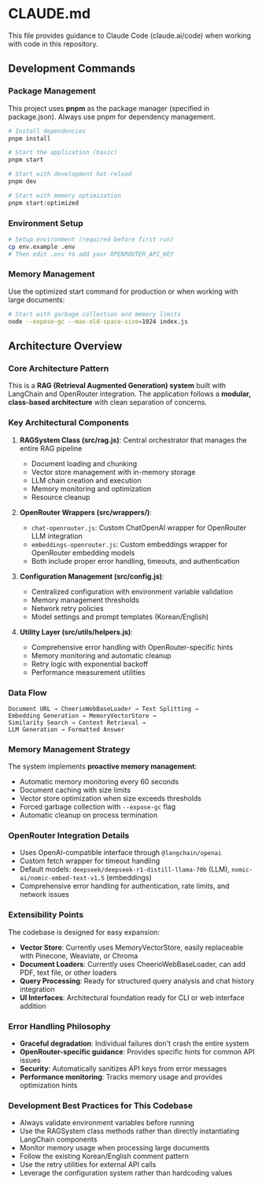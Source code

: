# CLAUDE.md

This file provides guidance to Claude Code (claude.ai/code) when working with code in this repository.

## Development Commands

### Package Management
This project uses **pnpm** as the package manager (specified in package.json). Always use pnpm for dependency management.

```bash
# Install dependencies
pnpm install

# Start the application (basic)
pnpm start

# Start with development hot-reload
pnpm dev

# Start with memory optimization
pnpm start:optimized
```

### Environment Setup
```bash
# Setup environment (required before first run)
cp env.example .env
# Then edit .env to add your OPENROUTER_API_KEY
```

### Memory Management
Use the optimized start command for production or when working with large documents:
```bash
# Start with garbage collection and memory limits
node --expose-gc --max-old-space-size=1024 index.js
```

## Architecture Overview

### Core Architecture Pattern
This is a **RAG (Retrieval Augmented Generation) system** built with LangChain and OpenRouter integration. The application follows a **modular, class-based architecture** with clean separation of concerns.

### Key Architectural Components

1. **RAGSystem Class (src/rag.js)**: Central orchestrator that manages the entire RAG pipeline
   - Document loading and chunking
   - Vector store management with in-memory storage
   - LLM chain creation and execution
   - Memory monitoring and optimization
   - Resource cleanup

2. **OpenRouter Wrappers (src/wrappers/)**:
   - `chat-openrouter.js`: Custom ChatOpenAI wrapper for OpenRouter LLM integration
   - `embeddings-openrouter.js`: Custom embeddings wrapper for OpenRouter embedding models
   - Both include proper error handling, timeouts, and authentication

3. **Configuration Management (src/config.js)**:
   - Centralized configuration with environment variable validation
   - Memory management thresholds
   - Network retry policies
   - Model settings and prompt templates (Korean/English)

4. **Utility Layer (src/utils/helpers.js)**:
   - Comprehensive error handling with OpenRouter-specific hints
   - Memory monitoring and automatic cleanup
   - Retry logic with exponential backoff
   - Performance measurement utilities

### Data Flow
```
Document URL → CheerioWebBaseLoader → Text Splitting → 
Embedding Generation → MemoryVectorStore → 
Similarity Search → Context Retrieval → 
LLM Generation → Formatted Answer
```

### Memory Management Strategy
The system implements **proactive memory management**:
- Automatic memory monitoring every 60 seconds
- Document caching with size limits
- Vector store optimization when size exceeds thresholds
- Forced garbage collection with `--expose-gc` flag
- Automatic cleanup on process termination

### OpenRouter Integration Details
- Uses OpenAI-compatible interface through `@langchain/openai`
- Custom fetch wrapper for timeout handling
- Default models: `deepseek/deepseek-r1-distill-llama-70b` (LLM), `nomic-ai/nomic-embed-text-v1.5` (embeddings)
- Comprehensive error handling for authentication, rate limits, and network issues

### Extensibility Points
The codebase is designed for easy expansion:
- **Vector Store**: Currently uses MemoryVectorStore, easily replaceable with Pinecone, Weaviate, or Chroma
- **Document Loaders**: Currently uses CheerioWebBaseLoader, can add PDF, text file, or other loaders
- **Query Processing**: Ready for structured query analysis and chat history integration
- **UI Interfaces**: Architectural foundation ready for CLI or web interface addition

### Error Handling Philosophy
- **Graceful degradation**: Individual failures don't crash the entire system
- **OpenRouter-specific guidance**: Provides specific hints for common API issues
- **Security**: Automatically sanitizes API keys from error messages
- **Performance monitoring**: Tracks memory usage and provides optimization hints

### Development Best Practices for This Codebase
- Always validate environment variables before running
- Use the RAGSystem class methods rather than directly instantiating LangChain components
- Monitor memory usage when processing large documents
- Follow the existing Korean/English comment pattern
- Use the retry utilities for external API calls
- Leverage the configuration system rather than hardcoding values